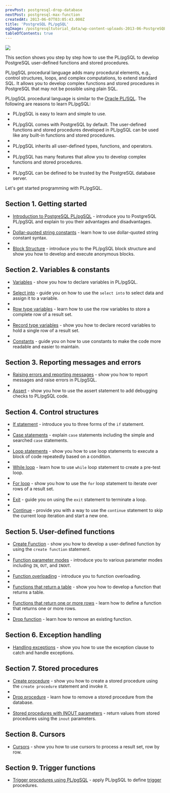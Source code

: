 ```yaml
---
prevPost: postgresql-drop-database
nextPost: postgresql-max-function
createdAt: 2013-06-07T03:05:43.000Z
title: 'PostgreSQL PL/pgSQL'
ogImage: /postgresqltutorial_data/wp-content-uploads-2013-06-PostgreSQL-Stored-Procedure.png
tableOfContents: true
---
```



![](/postgresqltutorial_data/wp-content-uploads-2013-06-PostgreSQL-Stored-Procedure.png)

This section shows you step by step how to use the PL/pgSQL to develop PostgreSQL user-defined functions and stored procedures.

PL/pgSQL procedural language adds many procedural elements, e.g., control structures, loops, and complex computations, to extend standard SQL. It allows you to develop complex functions and stored procedures in PostgreSQL that may not be possible using plain SQL.

PL/pgSQL procedural language is similar to the [Oracle PL/SQL](https://www.oracletutorial.com/plsql-tutorial/). The following are reasons to learn PL/pgSQL:

- PL/pgSQL is easy to learn and simple to use.
-
- PL/pgSQL comes with PostgreSQL by default. The user-defined functions and stored procedures developed in PL/pgSQL can be used like any built-in functions and stored procedures.
-
- PL/pgSQL inherits all user-defined types, functions, and operators.
-
- PL/pgSQL has many features that allow you to develop complex functions and stored procedures.
-
- PL/pgSQL can be defined to be trusted by the PostgreSQL database server.

Let's get started programming with PL/pgSQL.

## Section 1. Getting started

- [Introduction to PostgreSQL PL/pgSQL](/postgresql/postgresql-plpgsql/introduction-to-postgresql-stored-procedures) - introduce you to PostgreSQL PL/pgSQL and explain to you their advantages and disadvantages.
-
- [Dollar-quoted string constants](/postgresql/postgresql-plpgsql/dollar-quoted-string-constants) - learn how to use dollar-quoted string constant syntax.
-
- [Block Structure](/postgresql/postgresql-plpgsql/plpgsql-block-structure) - introduce you to the PL/pgSQL block structure and show you how to develop and execute anonymous blocks.

## Section 2. Variables & constants

- [Variables](/postgresql/postgresql-plpgsql/plpgsql-variables) - show you how to declare variables in PL/pgSQL.
-
- [Select into](/postgresql/postgresql-plpgsql/pl-pgsql-select-into) - guide you on how to use the `select into` to select data and assign it to a variable.
-
- [Row type variables](/postgresql/postgresql-plpgsql/pl-pgsql-row-types) - learn how to use the row variables to store a complete row of a result set.
-
- [Record type variables](/postgresql/postgresql-plpgsql/plpgsql-record-types) - show you how to declare record variables to hold a single row of a result set.
-
- [Constants](/postgresql/postgresql-plpgsql/plpgsql-constants) - guide you on how to use constants to make the code more readable and easier to maintain.

## Section 3. Reporting messages and errors

- [Raising errors and reporting messages](/postgresql/postgresql-plpgsql/plpgsql-errors-messages) - show you how to report messages and raise errors in PL/pgSQL.
-
- [Assert](/postgresql/postgresql-plpgsql/pl-pgsql-assert) - show you how to use the assert statement to add debugging checks to PL/pgSQL code.

## Section 4. Control structures

- [If statement](/postgresql/postgresql-plpgsql/plpgsql-if-else-statements) - introduce you to three forms of the `if` statement.
-
- [Case statements](/postgresql/postgresql-plpgsql/plpgsql-case-statement) - explain `case` statements including the simple and searched `case` statements.
-
- [Loop statements](/postgresql/postgresql-plpgsql/plpgsql-loop-statements) - show you how to use loop statements to execute a block of code repeatedly based on a condition.
-
- [While loop](/postgresql/postgresql-plpgsql/pl-pgsql-while-loop) - learn how to use `while` loop statement to create a pre-test loop.
-
- [For loop](/postgresql/postgresql-plpgsql/plpgsql-for-loop) - show you how to use the `for` loop statement to iterate over rows of a result set.
-
- [Exit](/postgresql/postgresql-plpgsql/plpgsql-exit) - guide you on using the `exit` statement to terminate a loop.
-
- [Continue](/postgresql/postgresql-plpgsql/pl-pgsql-continue) - provide you with a way to use the `continue` statement to skip the current loop iteration and start a new one.

## Section 5. User-defined functions

- [Create Function](/postgresql/postgresql-plpgsql/postgresql-create-function) - show you how to develop a user-defined function by using the `create function` statement.
-
- [Function parameter modes](/postgresql/postgresql-plpgsql/plpgsql-function-parameters) - introduce you to various parameter modes including `IN`, `OUT`, and `INOUT`.
-
- [Function overloading](/postgresql/postgresql-plpgsql/plpgsql-function-overloading) - introduce you to function overloading.
-
- [Functions that return a table](/postgresql/postgresql-plpgsql/plpgsql-function-returns-a-table) - show you how to develop a function that returns a table.
-
- [Functions that return one or more rows](/postgresql/postgresql-plpgsql/plpgsql-returns-setof) - learn how to define a function that returns one or more rows.
-
- [Drop function](/postgresql/postgresql-plpgsql/postgresql-drop-function) - learn how to remove an existing function.

## Section 6. Exception handling

- [Handling exceptions](/postgresql/postgresql-plpgsql/postgresql-exception) - show you how to use the exception clause to catch and handle exceptions.

## Section 7. Stored procedures

- [Create procedure](/postgresql/postgresql-plpgsql/postgresql-create-procedure) - show you how to create a stored procedure using the `create procedure` statement and invoke it.
-
- [Drop procedure](/postgresql/postgresql-plpgsql/postgresql-drop-procedure) - learn how to remove a stored procedure from the database.
-
- [Stored procedures with INOUT parameters](/postgresql/postgresql-plpgsql/postgresql-stored-procedure-with-inout-parameters) - return values from stored procedures using the `inout` parameters.

## Section 8. Cursors

- [Cursors](/postgresql/postgresql-plpgsql/plpgsql-cursor) - show you how to use cursors to process a result set, row by row.

## Section 9. Trigger functions

- [Trigger procedures using PL/pgSQL](/postgresql/postgresql-triggers) - apply PL/pgSQL to define [trigger](/postgresql/postgresql-triggers) procedures.
